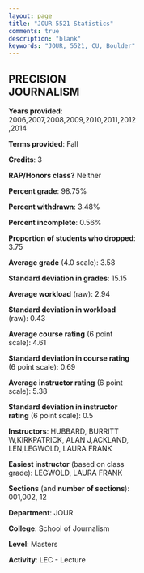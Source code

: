 ```yaml
---
layout: page
title: "JOUR 5521 Statistics"
comments: true
description: "blank"
keywords: "JOUR, 5521, CU, Boulder"
--- 
```

<head>
<script src="https://ajax.googleapis.com/ajax/libs/jquery/2.1.3/jquery.min.js"></script>
<script src="https://dl.dropboxusercontent.com/s/pc42nxpaw1ea4o9/highcharts.js?dl=0"></script>
<!-- <script src="../assets/js/highcharts.js"></script> -->
<style type="text/css">@font-face {
	font-family: "Bebas Neue";
	src: url(https://www.filehosting.org/file/details/544349/BebasNeue%20Regular.otf) format("opentype");
	}
	h1.Bebas { 
		font-family: "Bebas Neue", Verdana, Tahoma;
	}
</style>
</head>
<body>
	<div id="container" style="float: right; width: 45%; height: 88%; margin-left: 2.5%; margin-right: 2.5%;"></div>
	<script language="JavaScript">
		$(document).ready(function() {
		var chart = {type: 'column'};
		var title = {text: 'Grade Distribution'};
		var xAxis = {categories: ['A','B','C','D','F'],crosshair: true};
		var yAxis = {min: 0,title: {text: 'Percentage'}};
		var tooltip = {headerFormat: '<center><b><span style="font-size:20px">{point.key}</span></b></center>',
		               pointFormat: '<td style="padding:0"><b>{point.y:.1f}%</b></td>',
		               footerFormat: '</table>',shared: true,useHTML: true};
		var plotOptions = {column: {pointPadding: 0.0,borderWidth: 0}};  
		var credits = {enabled: false};var series= [{name: 'Percent',data: [67.76,30.26,0.0,0.66,1.32,]}];
		var json = {};
		json.chart = chart;
		json.title = title;
		json.tooltip = tooltip;
		json.xAxis = xAxis;
		json.yAxis = yAxis;  
		json.series = series;
		json.plotOptions = plotOptions;  
		json.credits = credits;
		$('#container').highcharts(json);
	});
	</script>
</body>
			   
## PRECISION JOURNALISM

**Years provided**: 2006,2007,2008,2009,2010,2011,2012,2014

**Terms provided**: Fall

**Credits**: 3

**RAP/Honors class?** Neither

**Percent grade**: 98.75%

**Percent withdrawn**: 3.48%

**Percent incomplete**: 0.56%

**Proportion of students who dropped**: 3.75

**Average grade** (4.0 scale): 3.58

**Standard deviation in grades**: 15.15

**Average workload** (raw): 2.94

**Standard deviation in workload** (raw): 0.43

**Average course rating** (6 point scale): 4.61

**Standard deviation in course rating** (6 point scale): 0.69

**Average instructor rating** (6 point scale): 5.38

**Standard deviation in instructor rating** (6 point scale): 0.5

**Instructors**: HUBBARD, BURRITT W,KIRKPATRICK, ALAN J,ACKLAND, LEN,LEGWOLD, LAURA FRANK

**Easiest instructor** (based on class grade): LEGWOLD, LAURA FRANK

**Sections** (and **number of sections**): 001,002, 12

**Department**: JOUR

**College**: School of Journalism

**Level**: Masters

**Activity**: LEC - Lecture